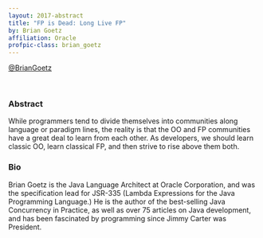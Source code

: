 ```yaml
---
layout: 2017-abstract
title: "FP is Dead: Long Live FP"
by: Brian Goetz
affiliation: Oracle
profpic-class: brian_goetz
---
```


[@BrianGoetz](https://twitter.com/BrianGoetz)

<br/>

### Abstract

While programmers tend to divide themselves into communities along language or
paradigm lines, the reality is that the OO and FP communities have a great deal
to learn from each other.  As developers, we should learn classic OO, learn
classical FP, and then strive to rise above them both.

### Bio

Brian Goetz is the Java Language Architect at Oracle Corporation, and was the
specification lead for JSR-335 (Lambda Expressions for the Java Programming
Language.) He is the author of the best-selling Java Concurrency in Practice, as
well as over 75 articles on Java development, and has been fascinated by
programming since Jimmy Carter was President.
